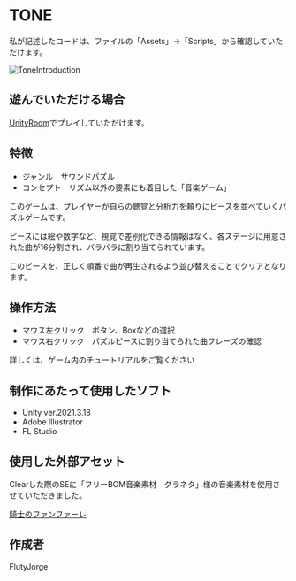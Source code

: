 # TONE

私が記述したコードは、ファイルの「Assets」→「Scripts」から確認していただけます。

![ToneIntroduction](https://github.com/FlutyJorge/TONE/assets/117618057/d6858c27-8fab-4c7b-aa7e-d2b19927c685)


## 遊んでいただける場合
[UnityRoom](https://unityroom.com/games/tone)でプレイしていただけます。


## 特徴
- ジャンル　サウンドパズル
- コンセプト　リズム以外の要素にも着目した「音楽ゲーム」

このゲームは、プレイヤーが自らの聴覚と分析力を頼りにピースを並べていくパズルゲームです。

ピースには絵や数字など、視覚で差別化できる情報はなく、各ステージに用意された曲が16分割され、バラバラに割り当てられています。

このピースを、正しく順番で曲が再生されるよう並び替えることでクリアとなります。

## 操作方法
- マウス左クリック　ボタン、Boxなどの選択
- マウス右クリック　パズルピースに割り当てられた曲フレーズの確認

詳しくは、ゲーム内のチュートリアルをご覧ください

## 制作にあたって使用したソフト
- Unity ver.2021.3.18
- Adobe Illustrator
- FL Studio

## 使用した外部アセット
Clearした際のSEに「フリーBGM音楽素材　グラネタ」様の音楽素材を使用させていただきました。

[騎士のファンファーレ](https://everblasting.info/sozai_tag/trumpet/)

## 作成者
FlutyJorge
